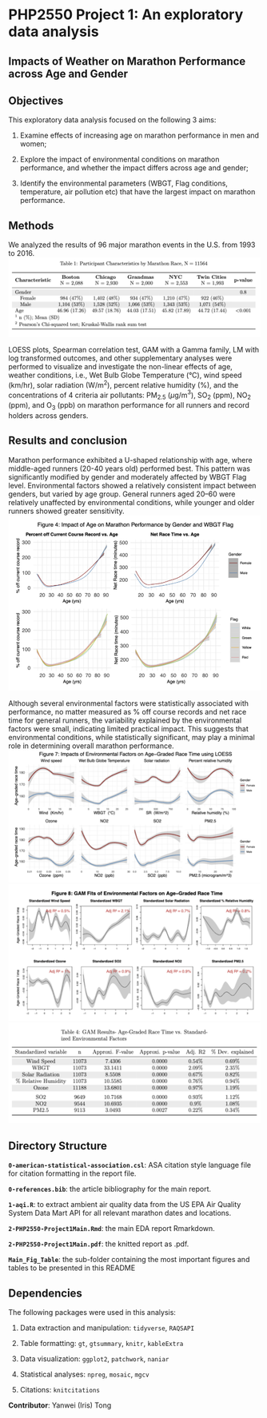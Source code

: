 # PHP2550 Project 1: An exploratory data analysis

## Impacts of Weather on Marathon Performance across Age and Gender

## Objectives

This exploratory data analysis focused on the following 3 aims:

1.  Examine effects of increasing age on marathon performance in men and women;

2.  Explore the impact of environmental conditions on marathon performance, and whether the impact differs across age and gender;

3.  Identify the environmental parameters (WBGT, Flag conditions, temperature, air pollution etc) that have the largest impact on marathon performance.

## Methods

We analyzed the results of 96 major marathon events in the U.S. from 1993 to 2016. ![](Main_Fig_Table/Table1.png)

LOESS plots, Spearman correlation test, GAM with a Gamma family, LM with log transformed outcomes, and other supplementary analyses were performed to visualize and investigate the non-linear effects of age, weather conditions, i.e., Wet Bulb Globe Temperature (°C), wind speed (km/hr), solar radiation (W/m$^2$), percent relative humidity (%), and the concentrations of 4 criteria air pollutants: PM$_{2.5}$ ($\mu$g/m$^3$), SO$_2$ (ppm), NO$_2$ (ppm), and O$_3$ (ppb) on marathon performance for all runners and record holders across genders.

## Results and conclusion

Marathon performance exhibited a U-shaped relationship with age, where middle-aged runners (20-40 years old) performed best. This pattern was significantly modified by gender and moderately affected by WBGT Flag level. Environmental factors showed a relatively consistent impact between genders, but varied by age group. General runners aged 20–60 were relatively unaffected by environmental conditions, while younger and older runners showed greater sensitivity. ![](Main_Fig_Table/Figure4.png)

Although several environmental factors were statistically associated with performance, no matter measured as % off course records and net race time for general runners, the variability explained by the environmental factors were small, indicating limited practical impact. This suggests that environmental conditions, while statistically significant, may play a minimal role in determining overall marathon performance. ![](Main_Fig_Table/Figure7.png) ![](Main_Fig_Table/Figure8.png) ![](Main_Fig_Table/Table4.png)

## Directory Structure

**`0-american-statistical-association.csl`**: ASA citation style language file for citation formatting in the report file.

**`0-references.bib`**: the article bibliography for the main report.

**`1-aqi.R`**: to extract ambient air quality data from the US EPA Air Quality System Data Mart API for all relevant marathon dates and locations.

**`2-PHP2550-Project1Main.Rmd`**: the main EDA report Rmarkdown.

**`2-PHP2550-Project1Main.pdf`**: the knitted report as .pdf.

**`Main_Fig_Table`**: the sub-folder containing the most important figures and tables to be presented in this README

## Dependencies

The following packages were used in this analysis:

1)  Data extraction and manipulation: `tidyverse`, `RAQSAPI`

2)  Table formatting: `gt`, `gtsummary`, `knitr`, `kableExtra`

3)  Data visualization: `ggplot2`, `patchwork`, `naniar`

4)  Statistical analyses: `npreg`, `mosaic`, `mgcv`

5)  Citations: `knitcitations`

**Contributor**: Yanwei (Iris) Tong
